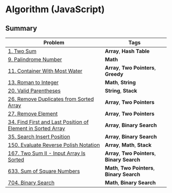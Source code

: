 # Algorithm (JavaScript)

## Summary

| Problem                                                                                                                                  | Tags                                           |
|------------------------------------------------------------------------------------------------------------------------------------------|------------------------------------------------|
| [1. Two Sum](./leetcode/q1_two_sum.js)                                                                                                   | **Array**, **Hash Table**                      |
| [9. Palindrome Number](./leetcode/q9_palindrome_number.js)                                                                               | **Math**                                       |
| [11. Container With Most Water](./leetcode/q11_container_with_most_water.js)                                                             | **Array**, **Two Pointers**, **Greedy**        |
| [13. Roman to Integer](./leetcode/q13_roman_to_integer.js)                                                                               | **Math**, **String**                           |
| [20. Valid Parentheses](./leetcode/q20_valid_parentheses.js)                                                                             | **String**, **Stack**                          |
| [26. Remove Duplicates from Sorted Array](./leetcode/q26_remove_duplicates_from_sorted_array.js)                                         | **Array**, **Two Pointers**                    |
| [27. Remove Element](./leetcode/q27_remove_element.js)                                                                                   | **Array**, **Two Pointers**                    |
| [34. Find First and Last Position of Element in Sorted Array](./leetcode/q34_find_first_and_last_position_of_element_in_sorted_array.js) | **Array**, **Binary Search**                   |
| [35. Search Insert Position](./leetcode/q35_search_insert_position.js)                                                                   | **Array**, **Binary Search**                   |
| [150. Evaluate Reverse Polish Notation](./leetcode/q150_evaluate_reverse_polish_notation.js)                                             | **Array**, **Math**, **Stack**                 |
| [167. Two Sum II - Input Array Is Sorted](./leetcode/q167_two_sum-II_input_array_is_sorted.js)                                           | **Array**, **Two Pointers**, **Binary Search** |
| [633. Sum of Square Numbers](./leetcode/q633_sum_of_square_numbers.js)                                                                   | **Math**, **Two Pointers**, **Binary Search**  |
| [704. Binary Search](./leetcode/q704_binary_search.js)                                                                                   | **Math**, **Binary Search**                    |
